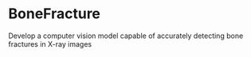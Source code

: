 # BoneFracture
Develop a computer vision model capable of accurately detecting bone fractures in X-ray images
